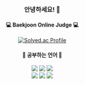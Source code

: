 <div align = "center">

### 안녕하세요! 👋
 
#### 💻 Baekjoon Online Judge 💻
[![Solved.ac Profile](http://mazassumnida.wtf/api/generate_badge?boj=dmlgus1922)](https://solved.ac/dmlgus1922)

#### 🌱 **공부하는 언어** 🌱
  
<!-- https://simpleicons.org/  뱃지 사이트 -->

<img src="https://img.shields.io/badge/Python-3766AB?style=flat-square&logo=Python&logoColor=white"/></a>
<img src="https://img.shields.io/badge/Node.js-339933?style=flat-square&logo=Node.js&logoColor=white"/></a>
<img src="https://img.shields.io/badge/React-61DAFB?style=flat-square&logo=React&logoColor=white"/></a>
<br>
<img src="https://img.shields.io/badge/HTML5-E34F26?style=flat-square&logo=HTML5&logoColor=white"/></a>
<img src="https://img.shields.io/badge/CSS3-1572B6?style=flat-square&logo=CSS3&logoColor=white"/></a>
<img src="https://img.shields.io/badge/JavaScript-F7DF1E?style=flat-square&logo=JavaScript&logoColor=white"/></a>




</div>

